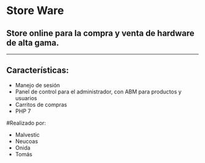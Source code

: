 # Store Ware
## Store online para la compra y venta de hardware de alta gama.

---

## Características:
* Manejo de sesión
* Panel de control para el administrador, con ABM para productos y usuarios
* Carritos de compras
* PHP 7

#Realizado por:
* Malvestic
* Neucoas
* Onida
* Tomás

